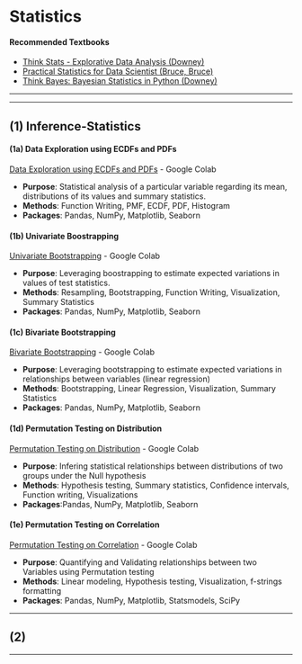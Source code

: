 # Statistics

#### Recommended Textbooks
- [Think Stats - Explorative Data Analysis (Downey)](https://www.amazon.de/Think-Stats-Allen-B-Downey/dp/1491907339/ref=sr_1_1?__mk_de_DE=%C3%85M%C3%85%C5%BD%C3%95%C3%91&dchild=1&keywords=think+stats&qid=1631858339&sr=8-1)
- [Practical Statistics for Data Scientist (Bruce, Bruce)](https://www.amazon.de/Practical-Statistics-Data-Scientists-Essential/dp/149207294X/ref=sr_1_1?__mk_de_DE=%C3%85M%C3%85%C5%BD%C3%95%C3%91&dchild=1&keywords=python+statistics&qid=1631858363&sr=8-1)
- [Think Bayes: Bayesian Statistics in Python (Downey)](https://www.amazon.de/Think-Bayes-Bayesian-Statistics-Python-dp-149208946X/dp/149208946X/ref=dp_ob_title_bk)

___________________________
___________________________

## (1) Inference-Statistics

#### (1a) Data Exploration using ECDFs and PDFs
[Data Exploration using ECDFs and PDFs](https://colab.research.google.com/drive/1Ae1RQtST1e8A2VpjvzDDlYM5KDieeXFl?usp=sharing) - Google Colab

- **Purpose**: Statistical analysis of a particular variable regarding its mean, distributions of its values and summary statistics.
- **Methods**: Function Writing, PMF, ECDF, PDF, Histogram
- **Packages**: Pandas, NumPy, Matplotlib, Seaborn


#### (1b) Univariate Boostrapping
[Univariate Bootstrapping](https://colab.research.google.com/drive/139WY3_1KKegvLTgUFr7S1du8B_Rt1emx?usp=sharing) - Google Colab

- **Purpose**: Leveraging boostrapping to estimate expected variations in values of test statistics.
- **Methods**: Resampling, Bootstrapping, Function Writing, Visualization, Summary Statistics
- **Packages**: Pandas, NumPy, Matplotlib, Seaborn 


#### (1c) Bivariate Bootstrapping
[Bivariate Bootstrapping](https://colab.research.google.com/drive/1xQgqxqT9n8GJ1tIA_oBTBjBEHVkshm6E?usp=sharing) - Google Colab
- **Purpose**: Leveraging bootstrapping to estimate expected variations in relationships between variables (linear regression)
- **Methods**: Bootstrapping, Linear Regression, Visualization, Summary Statistics
- **Packages**: Pandas, NumPy, Matplotlib, Seaborn


#### (1d) Permutation Testing on Distribution
[Permutation Testing on Distribution](https://colab.research.google.com/drive/1QWiSY1qPNpSeL3Pw_dUFZ7wdbVyd66-k?usp=sharing) - Google Colab
- **Purpose**: Infering statistical relationships between distributions of two groups under the Null hypothesis
- **Methods**: Hypothesis testing, Summary statistics, Confidence intervals, Function writing, Visualizations
- **Packages**:Pandas, NumPy, Matplotlib, Seaborn


#### (1e) Permutation Testing on Correlation
[Permutation Testing on Correlation](https://colab.research.google.com/drive/1xYCLZe0WF8XH-WeGj0CX7J1Y6PWDMxIb?usp=sharing) - Google Colab
- **Purpose**: Quantifying and Validating relationships between two Variables using Permutation testing
- **Methods**: Linear modeling, Hypothesis testing, Visualization, f-strings formatting
- **Packages**: Pandas, NumPy, Matplotlib, Statsmodels, SciPy


___________________________________________

## (2) 





___________________________
